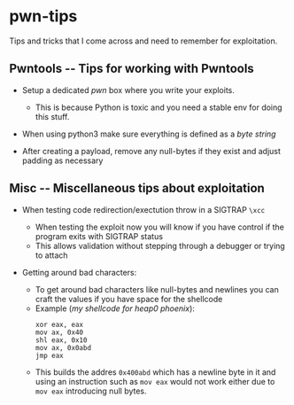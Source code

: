 # pwn-tips
Tips and tricks that I come across and need to remember for exploitation.

## Pwntools -- Tips for working with Pwntools

- Setup a dedicated _pwn_ box where you write your exploits. 
  - This is because Python is toxic and you need a stable env for doing this stuff.

- When using python3 make sure everything is defined as a _byte string_

- After creating a payload, remove any null-bytes if they exist and adjust padding as necessary

## Misc -- Miscellaneous tips about exploitation

- When testing code redirection/exectution throw in a SIGTRAP `\xcc`
  - When testing the exploit now you will know if you have control if the program exits with SIGTRAP status
  - This allows validation without stepping through a debugger or trying to attach

- Getting around bad characters:
  - To get around bad characters like null-bytes and newlines you can craft the values if you have space for the shellcode
  - Example (_my shellcode for heap0 phoenix_):
    ```assembly
    xor eax, eax
    mov ax, 0x40
    shl eax, 0x10
    mov ax, 0x0abd
    jmp eax
    ```
  - This builds the addres `0x400abd` which has a newline byte in it and using an instruction such as `mov eax` would not work either due to `mov eax` introducing null bytes.

